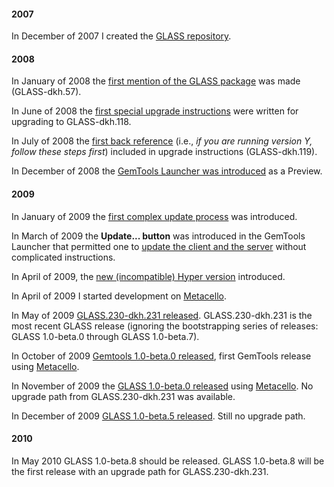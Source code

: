 #### 2007 ####
In December of 2007 I created the [GLASS repository](http://seaside.gemstone.com/ss/GLASS.html).

#### 2008 ####
In January of 2008 the [first mention of the GLASS package](http://gemstonesoup.wordpress.com/2008/01/29/gemstones-64-version-224-is-shipping/) was made (GLASS-dkh.57).

In June of 2008 the [first special upgrade instructions](http://gemstonesoup.wordpress.com/2008/06/11/glass-beta-update-glass-dkh118-glass230-dkh145/) were written for upgrading to GLASS-dkh.118.

In July of 2008 the [first back reference](http://gemstonesoup.wordpress.com/2008/07/15/glass-beta-update-glass-dkh119-glass230-dkh150/) (i.e., _if you are running version Y, follow these steps first_) included in upgrade instructions (GLASS-dkh.119).

In December of 2008 the [GemTools Launcher was introduced](http://gemstonesoup.wordpress.com/2008/12/24/glass-beta-update-tools-tuneup-preview/) as a Preview.

#### 2009 ####
In January of 2009 the [first complex update process](http://gemstonesoup.wordpress.com/2009/01/21/glass-beta-update-simplified-updating-preview-continued/) was introduced.

In March of 2009 the **Update... button** was introduced in the GemTools Launcher that permitted one to [update the client and the server](http://gemstonesoup.wordpress.com/2009/03/16/terse-guide-to-the-new-glass-tools/#updatesteps) without complicated instructions.

In April of 2009, the [new (incompatible) Hyper version](http://gemstonesoup.wordpress.com/2009/04/15/glass-beta-update-working-with-soap-preview/) introduced.

In April of 2009 I started development on [Metacello](http://code.google.com/p/metacello/).

In May of 2009 [GLASS.230-dkh.231 released](http://gemstonesoup.wordpress.com/2009/05/12/glass-beta-update-fixin-some-bugs-preview/). GLASS.230-dkh.231 is the most recent GLASS release (ignoring the bootstrapping series of releases: GLASS 1.0-beta.0 through GLASS 1.0-beta.7).

In October of 2009 [Gemtools 1.0-beta.0 released](http://gemstonesoup.wordpress.com/2009/10/15/gemtools-client-1-0-beta-0/), first GemTools release using [Metacello](http://code.google.com/p/metacello/).

In November of 2009 the [GLASS 1.0-beta.0 released](http://gemstonesoup.wordpress.com/2009/11/04/bootstrapping-glass-1-0-beta-0/) using [Metacello](http://code.google.com/p/metacello/). No upgrade path from GLASS.230-dkh.231 was available.

In December of 2009 [GLASS 1.0-beta.5 released](http://gemstonesoup.wordpress.com/2009/12/16/bootstrapping-glass-1-0-beta-5/). Still no upgrade path.

#### 2010 ####
In May 2010 GLASS 1.0-beta.8 should be released. GLASS 1.0-beta.8 will be the first release with an upgrade path for GLASS.230-dkh.231.